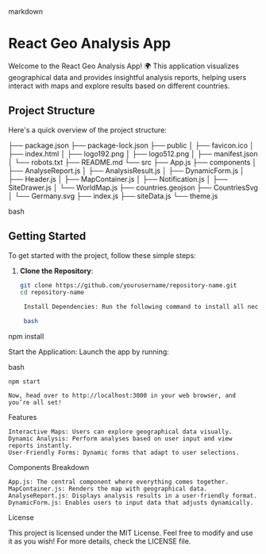 markdown

# React Geo Analysis App

Welcome to the React Geo Analysis App! 🌍 This application visualizes geographical data and provides insightful analysis reports, helping users interact with maps and explore results based on different countries.

## Project Structure

Here's a quick overview of the project structure:

├── package.json ├── package-lock.json ├── public │ ├── favicon.ico │ ├── index.html │ ├── logo192.png │ ├── logo512.png │ ├── manifest.json │ └── robots.txt ├── README.md └── src ├── App.js ├── components │ ├── AnalyseReport.js │ ├── AnalysisResult.js │ ├── DynamicForm.js │ ├── Header.js │ ├── MapContainer.js │ ├── Notification.js │ ├── SiteDrawer.js │ └── WorldMap.js ├── countries.geojson ├── CountriesSvg │ └── Germany.svg ├── index.js ├── siteData.js └── theme.js

bash


## Getting Started

To get started with the project, follow these simple steps:

1. **Clone the Repository**:
   ```bash
   git clone https://github.com/yourusername/repository-name.git
   cd repository-name

    Install Dependencies: Run the following command to install all necessary dependencies:

    bash

npm install

Start the Application: Launch the app by running:

bash

    npm start

    Now, head over to http://localhost:3000 in your web browser, and you’re all set!

Features

    Interactive Maps: Users can explore geographical data visually.
    Dynamic Analysis: Perform analyses based on user input and view reports instantly.
    User-Friendly Forms: Dynamic forms that adapt to user selections.

Components Breakdown

    App.js: The central component where everything comes together.
    MapContainer.js: Renders the map with geographical data.
    AnalyseReport.js: Displays analysis results in a user-friendly format.
    DynamicForm.js: Enables users to input data that adjusts dynamically.

License

This project is licensed under the MIT License. Feel free to modify and use it as you wish! For more details, check the LICENSE file.
